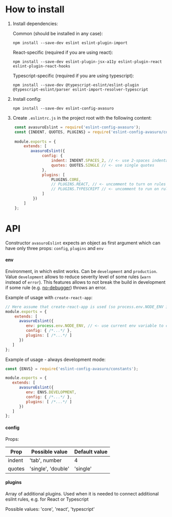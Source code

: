 How to install
==================

1. Install dependencies:
  
   Common (should be installed in any case):
   
   ```npm install --save-dev eslint eslint-plugin-import```

   React-specific (required if you are using react):

   ```npm install --save-dev eslint-plugin-jsx-a11y eslint-plugin-react eslint-plugin-react-hooks```

   Typescript-specific (required if you are using typescript):
   
   ```npm install --save-dev @typescript-eslint/eslint-plugin @typescript-eslint/parser eslint-import-resolver-typescript``` 

2. Install config:

   ```npm install --save-dev eslint-config-avasuro```

3. Create `.eslintrc.js` in the project root with the following content:
 
```javascript
    const avasuroEslint = require('eslint-config-avasuro');
    const {INDENT, QUOTES, PLUGINS} = require('eslint-config-avasuro/constants');
   
    module.exports = {
        extends: [
           avasuroEslint({
                config: {
                    indent: INDENT.SPACES_2, // <- use 2-spaces indentation
                    quotes: QUOTES.SINGLE // <- use single quotes
                },
                plugins: [
                    PLUGINS.CORE,
                    // PLUGINS.REACT, // <- uncomment to turn on rules for React
                    // PLUGINS.TYPESCRIPT // <- uncomment to run on rules for Typescript
                ]
            })
        ]
    };
```

API
==================

Constructor `avasuroEslint` expects an object as first argument which can have only three props: `config`, `plugins` and `env`

#### env

Environment, in which eslint works. Can be `development` and `production`.
Value `development` allows to reduce severity level of some rules (`warn` instead of `error`).
This features allows to not break the build in development if some rule (e.g. [no-debugger](https://eslint.org/docs/rules/no-debugger)) throws an error.

Example of usage with `create-react-app`:
```javascript
// Here assume that create-react-app is used (so process.env.NODE_ENV is defined properly):
module.exports = {
    extends: [
      avasuroEslint({
         env: process.env.NODE_ENV, // <- use current env variable to control severity level of some rules
         config: { /*...*/ },
         plugins: [ /*...*/ ]
      })
   ]
};
```

Example of usage - always development mode:
```javascript
const {ENVS} = require('eslint-config-avasuro/constants');

module.exports = {
   extends: [
      avasuroEslint({
         env: ENVS.DEVELOPMENT,
         config: { /*...*/ },
         plugins: [ /*...*/ ]
      })
   ]
};
```


#### config

Props:

| Prop   	   | Possible value  	    | 	Default value          |
|------------|----------------------|-------------------------|
| indent   	 | 'tab', number      	 | 4                     	 |
| quotes   	 | 'single', 'double' 	 | 'single'              	 |

#### plugins

Array of additional plugins. Used when it is needed to connect additional esilnt rules, e.g. for React or Typescript

Possible values: 'core', 'react', 'typescript'
